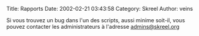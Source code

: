 Title: Rapports
Date: 2002-02-21 03:43:58
Category: Skreel
Author: veins

Si vous trouvez un bug dans l'un des scripts, aussi minime soit-il, vous pouvez contacter les administrateurs à l'adresse [admins@skreel.org](mailto:admins@skreel.org)